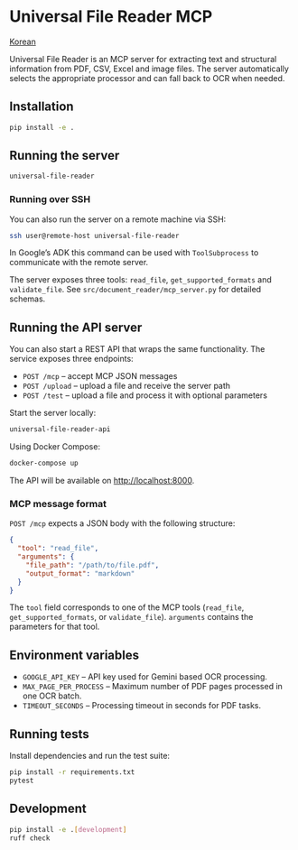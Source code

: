 # Universal File Reader MCP

<p align="right">

  <a href="README_KO.md">Korean</a>

</p>

Universal File Reader is an MCP server for extracting text and structural information from PDF, CSV, Excel and image files. The server automatically selects the appropriate processor and can fall back to OCR when needed.

## Installation

```bash
pip install -e .
```

## Running the server

```bash
universal-file-reader
```

### Running over SSH

You can also run the server on a remote machine via SSH:

```bash
ssh user@remote-host universal-file-reader
```

In Google’s ADK this command can be used with `ToolSubprocess` to
communicate with the remote server.

The server exposes three tools: `read_file`, `get_supported_formats` and `validate_file`. See `src/document_reader/mcp_server.py` for detailed schemas.

## Running the API server

You can also start a REST API that wraps the same functionality. The service exposes three endpoints:

- `POST /mcp` – accept MCP JSON messages
- `POST /upload` – upload a file and receive the server path
- `POST /test` – upload a file and process it with optional parameters

Start the server locally:

```bash
universal-file-reader-api
```

Using Docker Compose:

```bash
docker-compose up
```

The API will be available on <http://localhost:8000>.

### MCP message format

`POST /mcp` expects a JSON body with the following structure:

```json
{
  "tool": "read_file",
  "arguments": {
    "file_path": "/path/to/file.pdf",
    "output_format": "markdown"
  }
}
```

The `tool` field corresponds to one of the MCP tools (`read_file`,
`get_supported_formats`, or `validate_file`). `arguments` contains the
parameters for that tool.

## Environment variables

- `GOOGLE_API_KEY` – API key used for Gemini based OCR processing.
- `MAX_PAGE_PER_PROCESS` – Maximum number of PDF pages processed in one OCR batch.
- `TIMEOUT_SECONDS` – Processing timeout in seconds for PDF tasks.

## Running tests

Install dependencies and run the test suite:

```bash
pip install -r requirements.txt
pytest
```

## Development

```bash
pip install -e .[development]
ruff check
```
